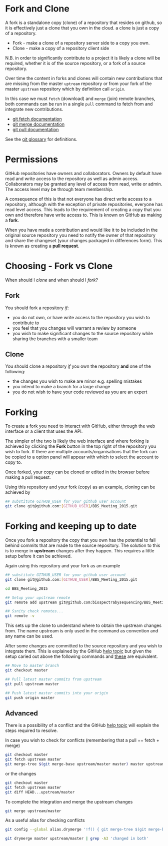 Fork and Clone
==============

A fork is a standalone copy (clone) of a repository that resides on github, so 
it is effectively just a clone that you own in the cloud. a clone is just a copy 
of a repository. 

* Fork - make a clone of a repository server side to a copy you own.
* Clone - make a copy of a repository client side

N.B. in order to significantly contribute to a project it is likely a clone will
be required,  whether it  is of  the source repository,  or a  fork of  a source
repository.

Over time the content in forks and clones will contain new contributions that 
are missing from the master `uptream` repository or from your fork of the master 
`upstream` repository which by definition call `origin`.

In this case we must `fetch` (download) and `merge` (join) remote branches, both 
commands can be run in a single `pull` command to fetch from and 
integrate new contributions.

* [git fetch documentation](https://git-scm.com/docs/git-fetch)
* [git merge documentation](https://git-scm.com/docs/git-merge)
* [git pull documentation](https://git-scm.com/docs/git-pull)

See the [git glossary](https://help.github.com/articles/github-glossary/) for 
definitions.


# Permissions

GitHub repositories have  owners and collaborators. Owners by  default have read
and write access to the repository as well as admin access. Collaborators may be
granted any level of  access from read, write or admin. The  access level may be
through team membership.

A  consequence of  this  is that  not  everyone  has direct  write  access to  a
repository, although  with the exception  of private repositories,  everyone has
read level access. This leads to the requirement of creating a copy that you own
and  therefore have  write  access to.  This  is  known on  GitHub  as making  a
**fork**.

When  you have  made a  contribution and  would like  it to  be included  in the
original source repository  you need to notify the owner  of that repository and
share the changeset  (your changes packaged in differences form).  This is known
as creating a **pull request**.

# Choosing - Fork vs Clone

When should I *clone* and when should I *fork*?

## Fork

You should fork a repository *if*:

* you do not own, or have write  access to the repository you wish to contribute
  to
* you feel that you changes will warrant a review by someone
* you wish  to make significant changes  to the source repository  while sharing
  the branches with a smaller team

## Clone

You should  clone a repository  *if* you own the  repository **and** one  of the
following:

* the changes you wish to make are minor e.g. spelling mistakes
* you intend to make a branch for a large change
* you do not wish to have your code reviewed as you are an expert

# Forking

To  create a  fork you  need to  interact with  GitHub, either  through the  web
interface or a client that uses the API.

The simpler of the two is likely the web interface and where forking is achieved
by clicking the **Fork**  button in the top right of the  repository you wish to
fork. If there  are multiple accounts/organisations that the fork  can be copied
to a option panel will appear with which to select the account to copy to.

Once forked, your  copy can be cloned  or edited in the browser  before making a
pull request.

Using this repository and your fork (copy) as an example, cloning can be achieved by

```bash
## substitute GITHUB_USER for your github user account
git clone git@github.com:[GITHUB_USER]/BBS_Meeting_2015.git
```

# Forking and keeping up to date

Once you  fork a  repository the  copy that you  own has  the potential  to fall
behind commits that are  made to the source repository. The  solution to this is
to merge in **upstream** changes after they happen. This requires a little setup
before it can be achieved.

Again using this repository and your fork as an example

```bash
## substitute GITHUB_USER for your github user account
git clone git@github.com:[GITHUB_USER]/BBS_Meeting_2015.git

cd BBS_Meeting_2015 

## Setup your upstream remote
git remote add upstream git@github.com:biospectrabysequencing/BBS_Meeting_2015.git

## Ssnity check remotes...
git remote -v
```

This  sets up  the clone  to  understand where  to obtain  the upstream  changes
from. The name upstream  is only used in the command as  convention and any name
can be used.

After  some changes  are committed  to  the source  repository and  you wish  to
integrate them. This is explained by the GitHub
[help topic](https://help.github.com/articles/merging-an-upstream-repository-into-your-fork/)
but given the setup caried out above the following commands and 
[these](https://help.github.com/articles/syncing-a-fork/) are equivalent.

```bash
## Move to master branch
git checkout master

## Pull latest master commits from upstream 
git pull upstream master

## Push latest master commits into your origin  
git push origin master
```

## Advanced

There is a possibility of a conflict and the GitHub 
[help topic](https://help.github.com/articles/resolving-a-merge-conflict-from-the-command-line/)
will explain the steps required to resolve.

In case you wish to check for conflicts (remembering that a pull == fetch + merge)

```bash
git checkout master
git fetch upstream master
git merge-tree $(git merge-base upstream/master master) master upstream/master
```

or the changes

```bash
git checkout master
git fetch upstream master
git diff HEAD...upstream/master
```

To complete the integration and merge the upstream changes

```bash
git merge upstream/master
```

As a useful alias for checking conflicts

```bash
git config --global alias.drymerge '!f() { git merge-tree $(git merge-base $2 $1) $1 $2; }; f'

git drymerge master upstream/master | grep -A3 'changed in both'
```
